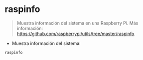 # raspinfo

> Muestra información del sistema en una Raspberry Pi.
> Más información: <https://github.com/raspberrypi/utils/tree/master/raspinfo>.

- Muestra información del sistema:

`raspinfo`
